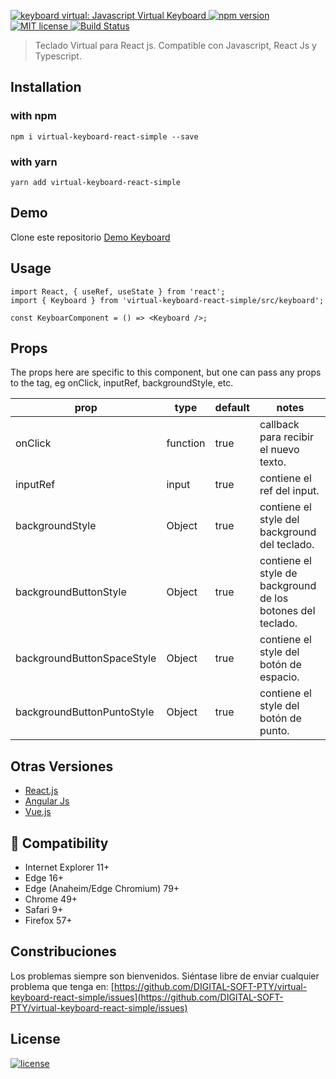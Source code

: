 <link rel="stylesheet" href="https://use.fontawesome.com/releases/v5.14.0/css/all.css" integrity="sha384-HzLeBuhoNPvSl5KYnjx0BT+WB0QEEqLprO+NBkkk5gbc67FTaL7XIGa2w1L0Xbgc" crossorigin="anonymous">

<p>
  <a href="https://github.com/DIGITAL-SOFT-PTY/virtual-keyboard-react-simple/blob/main/resources/teclado-virtual.png">
	<img alt="keyboard virtual: Javascript Virtual Keyboard" src="https://github.com/DIGITAL-SOFT-PTY/virtual-keyboard-react-simple/blob/main/resources/teclado-virtual.png">
  </a>

  <a href="https://www.npmjs.com/package/virtual-keyboard-react-simple">
    <img src="https://github.com/DIGITAL-SOFT-PTY/virtual-keyboard-react-simple/blob/main/resources/npm.svg" alt="npm version">
  </a>
	
  <a href="https://github.com/DIGITAL-SOFT-PTY/virtual-keyboard-react-simple/blob/main/LICENSE">
    <img src="https://github.com/DIGITAL-SOFT-PTY/virtual-keyboard-react-simple/blob/main/resources/license.svg" alt="MIT license">
  </a>

  <a href="https://github.com/DIGITAL-SOFT-PTY/virtual-keyboard-react-simple/actions">
     <img alt="Build Status" src="https://github.com/DIGITAL-SOFT-PTY/virtual-keyboard-react-simple/blob/main/resources/build.svg" />
  </a>
</p>
<blockquote>Teclado Virtual para React js. Compatible con Javascript, React Js y Typescript.</blockquote>

## <i class="fas fa-circle"></i> Installation 
### <i class="fas fa-terminal"></i> with npm
``` 
npm i virtual-keyboard-react-simple --save
``` 
### <i class="fas fa-terminal"></i> with yarn
``` 
yarn add virtual-keyboard-react-simple
``` 

## <i class="fas fa-terminal"></i> Demo
Clone este repositorio [Demo Keyboard](https://github.com/DIGITAL-SOFT-PTY/demo-keyboard-react)

## <i class="fas fa-code"></i> Usage
``` 
import React, { useRef, useState } from 'react';
import { Keyboard } from 'virtual-keyboard-react-simple/src/keyboard';

const KeyboarComponent = () => <Keyboard />;
``` 

## <i class="fas fa-keyboard"></i> Props
The props here are specific to this component, but one can pass any props to the tag, eg onClick, inputRef, backgroundStyle, etc.

prop                          | type     | default      | notes                                                                                   |
| --------------------------- | -------- | ------------ | --------------------------------------------------------------------------------------- |
| onClick                     | function | true         | callback para recibir el nuevo texto.                                                   |
| inputRef                    | input    | true         | contiene el ref del input.                                                              |
| backgroundStyle             | Object   | true         | contiene el style del background del teclado.                                           |
| backgroundButtonStyle       | Object   | true         | contiene el style de background de los botones   del teclado.                           |
| backgroundButtonSpaceStyle  | Object   | true         | contiene el style del botón de espacio.                                                 |
| backgroundButtonPuntoStyle  | Object   | true         | contiene el style del botón de punto.                                                   |

## <i class="fas fa-code-branch"></i> Otras Versiones
- [React.js](https://github.com/hodgef/react-simple-keyboard)
- [Angular Js](https://github.com/parwinder-singh/virtual-keyboard)
- [Vue.js](https://github.com/martywallace/vue-keyboard)


## 🎯 Compatibility
- Internet Explorer 11+
- Edge 16+
- Edge (Anaheim/Edge Chromium) 79+
- Chrome 49+
- Safari 9+
- Firefox 57+

<!-- > Note: If you don't want to support old browsers, you can use the Modern Browsers bundle ([index.modern.js](https://github.com/hodgef/simple-keyboard/blob/master/build)). -->

## <i class="fas fa-check"></i> Constribuciones

Los problemas siempre son bienvenidos. Siéntase libre de enviar cualquier problema que tenga en:
[https://github.com/DIGITAL-SOFT-PTY/virtual-keyboard-react-simple/issues](https://github.com/DIGITAL-SOFT-PTY/virtual-keyboard-react-simple/issues)

## <i class="fas fa-star"></i> License
[![license](https://github.com/DIGITAL-SOFT-PTY/virtual-keyboard-react-simple/blob/main/resources/license.svg?style=flat-square)](https://github.com/DIGITAL-SOFT-PTY/virtual-keyboard-react-simple/blob/main/LICENSE)
